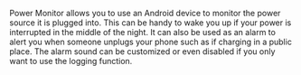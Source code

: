 Power Monitor allows you to use an Android device to monitor the power source it is plugged into. This can be handy to wake you up if your power is interrupted in the middle of the night. It can also be used as an alarm to alert you when someone unplugs your phone such as if charging in a public place. The alarm sound can be customized or even disabled if you only want to use the logging function.
